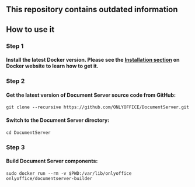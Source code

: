 ## This repository contains outdated information

## How to use it

### Step 1

#### Install the latest Docker version. Please see the [Installation section](http://docs.docker.com/installation/#installation) on Docker website to learn how to get it.

### Step 2

#### Get the latest version of Document Server source code from GitHub:
```
git clone --recursive https://github.com/ONLYOFFICE/DocumentServer.git
```
#### Switch to the Document Server directory:
```
cd DocumentServer
```
### Step 3

#### Build Document Server components:
```
sudo docker run --rm -v $PWD:/var/lib/onlyoffice onlyoffice/documentserver-builder
```
